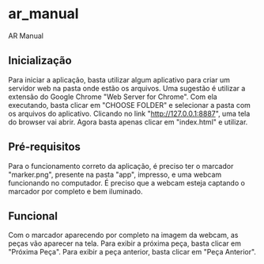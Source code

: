 # ar_manual
AR Manual

## Inicialização
Para iniciar a aplicação, basta utilizar algum aplicativo para criar um servidor web na pasta onde estão os arquivos. Uma sugestão é utilizar a extensão do Google Chrome "Web Server for Chrome". Com ela executando, basta clicar em "CHOOSE FOLDER" e selecionar a pasta com os arquivos do aplicativo. Clicando no link "http://127.0.0.1:8887", uma tela do browser vai abrir. Agora basta apenas clicar em "index.html" e utilizar.

## Pré-requisitos
Para o funcionamento correto da aplicação, é preciso ter o marcador "marker.png", presente na pasta "app", impresso, e uma webcam funcionando no computador. É preciso que a webcam esteja captando o marcador por completo e bem iluminado.

## Funcional
Com o marcador aparecendo por completo na imagem da webcam, as peças vão aparecer na tela. Para exibir a próxima peça, basta clicar em "Próxima Peça". Para exibir a peça anterior, basta clicar em "Peça Anterior".
